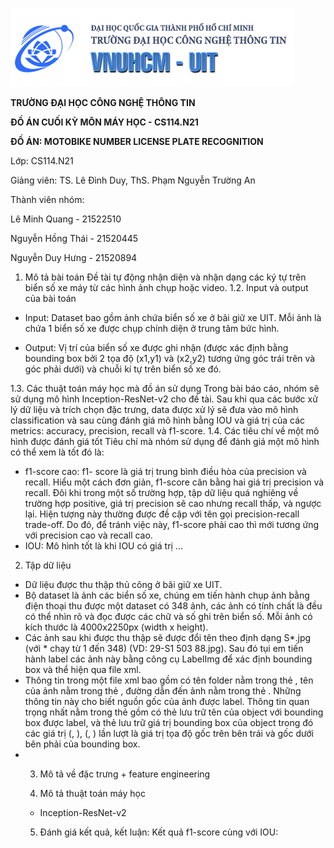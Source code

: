 ![image](https://github.com/roro1230/CS114.O11-21520445/blob/fdb46864a5ae1f78fce3c082995a15e9e2db0415/UIT-Image.png)


**TRƯỜNG ĐẠI HỌC CÔNG NGHỆ THÔNG TIN**

**ĐỒ ÁN CUỐI KỲ MÔN MÁY HỌC - CS114.N21**



**ĐỒ ÁN: MOTOBIKE NUMBER LICENSE PLATE RECOGNITION**

Lớp: CS114.N21

Giảng viên: TS. Lê Đình Duy, ThS. Phạm Nguyễn Trường An

Thành viên nhóm:

Lê Minh Quang - 21522510

Nguyễn Hồng Thái - 21520445

Nguyễn Duy Hưng - 21520894

1. Mô tả bài toán
Đề tài tự động nhận diện và nhận dạng các ký tự trên biển số xe máy từ các hình ảnh chụp hoặc video.
1.2. Input và output của bài toán
- Input: Dataset bao gồm ảnh chứa biển số xe ở bãi giữ xe UIT. Mỗi ảnh là chứa 1 biển số xe được chụp chính diện ở trung tâm bức hình.

- Output: Vị trí của biển số xe được ghi nhận (được xác định bằng bounding box bởi 2 tọa độ (x1,y1) và (x2,y2) tương ứng góc trái trên và góc phải dưới) và chuỗi kí tự trên biển số xe đó.

1.3. Các thuật toán máy học mà đồ án sử dụng
Trong bài báo cáo, nhóm sẽ sử dụng mô hình Inception-ResNet-v2 cho đề tài. Sau khi qua các bước xử lý dữ liệu và trích chọn đặc trưng, data được xử lý sẽ đưa vào mô hình classification và sau cùng đánh giá mô hình bằng IOU và giá trị của các metrics: accuracy, precision, recall và f1-score.
1.4. Các tiêu chí về một mô hình được đánh giá tốt
Tiêu chí mà nhóm sử dụng để đánh giá một mô hình có thể xem là tốt đó là:
- f1-score cao: f1- score là giá trị trung bình điều hòa của precision và recall. Hiểu một cách đơn giản, f1-score cân bằng hai giá trị precision và recall. Đôi khi trong một số trường hợp, tập dữ liệu quá nghiêng về trường hợp positive, giá trị precision sẽ cao nhưng recall thấp, và ngược lại. Hiện tượng này thường được đề cập với tên gọi precision-recall trade-off. Do đó, để tránh việc này, f1-score phải cao thì mới tương ứng với precision cao và recall cao. 
- IOU: Mô hình tốt là khi IOU có giá trị ...

2. Tập dữ liệu
- Dữ liệu được thu thập thủ công ở bãi giữ xe UIT.
- Bộ dataset là ảnh các biển số xe, chúng em tiến hành chụp ảnh bằng điện thoại thu được một dataset có 348 ảnh, các ảnh có tính chất là đều có thể nhìn rõ và đọc được các chữ và số ghi trên biển số. Mỗi ảnh có kích thước là 4000x2250px (width x height).
- Các ảnh sau khi được thu thập sẽ được đổi tên theo định dạng S*.jpg (với * chạy từ 1 đến 348) (VD: 29-S1 503 88.jpg). Sau đó tụi em tiến hành label các ảnh này bằng công cụ LabelImg để xác định bounding box và thể hiện qua file xml.
- Thông tin trong một file xml bao gồm có tên folder nằm trong thẻ <folder>, tên của ảnh nằm trong thẻ <filename>, đường dẫn đến ảnh nằm trong thẻ <path>. Những thông tin này cho biết nguồn gốc của ảnh được label. Thông tin quan trọng nhất nằm trong thẻ <object> gồm có thẻ <name> lưu trữ tên của object với bounding box được label, và thẻ <bndbox> lưu trữ giá trị bounding box của object trong đó các giá trị (<xmin>, <ymin>), (<xmax>, <ymax>) lần lượt là giá trị tọa độ gốc trên bên trái và gốc dưới bên phải của bounding box.
- 
3. Mô tả về đặc trưng + feature engineering
  
4. Mô tả thuật toán máy học
+ Inception-ResNet-v2
5. Đánh giá kết quả, kết luận: Kết quả f1-score cùng với IOU:
